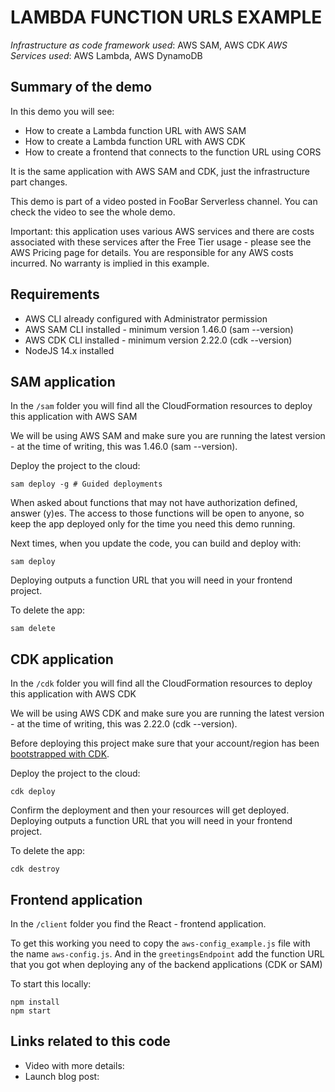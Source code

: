 # LAMBDA FUNCTION URLS EXAMPLE

_Infrastructure as code framework used_: AWS SAM, AWS CDK
_AWS Services used_: AWS Lambda, AWS DynamoDB

## Summary of the demo

In this demo you will see:

- How to create a Lambda function URL with AWS SAM
- How to create a Lambda function URL with AWS CDK
- How to create a frontend that connects to the function URL using CORS

It is the same application with AWS SAM and CDK, just the infrastructure part changes.

This demo is part of a video posted in FooBar Serverless channel. You can check the video to see the whole demo.

Important: this application uses various AWS services and there are costs associated with these services after the Free Tier usage - please see the AWS Pricing page for details. You are responsible for any AWS costs incurred. No warranty is implied in this example.

## Requirements

- AWS CLI already configured with Administrator permission
- AWS SAM CLI installed - minimum version 1.46.0 (sam --version)
- AWS CDK CLI installed - minimum version 2.22.0 (cdk --version)
- NodeJS 14.x installed

## SAM application

In the `/sam` folder you will find all the CloudFormation resources to deploy this application with AWS SAM

We will be using AWS SAM and make sure you are running the latest version - at the time of writing, this was 1.46.0 (sam --version).

Deploy the project to the cloud:

```
sam deploy -g # Guided deployments
```

When asked about functions that may not have authorization defined, answer (y)es. The access to those functions will be open to anyone, so keep the app deployed only for the time you need this demo running.

Next times, when you update the code, you can build and deploy with:

```
sam deploy
```

Deploying outputs a function URL that you will need in your frontend project.

To delete the app:

```
sam delete
```

## CDK application

In the `/cdk` folder you will find all the CloudFormation resources to deploy this application with AWS CDK

We will be using AWS CDK and make sure you are running the latest version - at the time of writing, this was 2.22.0 (cdk --version).

Before deploying this project make sure that your account/region has been [bootstrapped with CDK](https://docs.aws.amazon.com/cdk/v2/guide/bootstrapping.html).

Deploy the project to the cloud:

```
cdk deploy
```

Confirm the deployment and then your resources will get deployed.
Deploying outputs a function URL that you will need in your frontend project.

To delete the app:

```
cdk destroy
```

## Frontend application

In the `/client` folder you find the React - frontend application.

To get this working you need to copy the `aws-config_example.js` file with the name `aws-config.js`. And in the `greetingsEndpoint` add the function URL that you got when deploying any of the backend applications (CDK or SAM)

To start this locally:

```
npm install
npm start
```

## Links related to this code

- Video with more details:
- Launch blog post:
